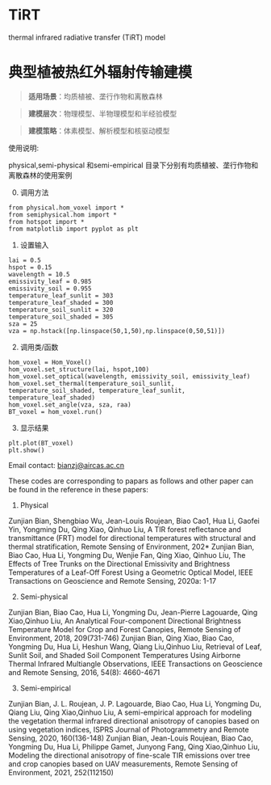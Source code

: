 # TiRT 
thermal infrared radiative transfer (TiRT) model


# 典型植被热红外辐射传输建模

>**适用场景**：均质植被、垄行作物和离散森林

>**建模层次**：物理模型、半物理模型和半经验模型

>**建模策略**：体素模型、解析模型和核驱动模型


使用说明:

physical,semi-physical 和semi-empirical 目录下分别有均质植被、垄行作物和离散森林的使用案例


0. 调用方法
```
from physical.hom_voxel import *
from semiphysical.hom import *
from hotspot import *
from matplotlib import pyplot as plt
```

1. 设置输入
```
lai = 0.5
hspot = 0.15
wavelength = 10.5
emissivity_leaf = 0.985
emissivity_soil = 0.955
temperature_leaf_sunlit = 303
temperature_leaf_shaded = 300
temperature_soil_sunlit = 320
temperature_soil_shaded = 305
sza = 25
vza = np.hstack([np.linspace(50,1,50),np.linspace(0,50,51)])
```
2. 调用类/函数
```
hom_voxel = Hom_Voxel()
hom_voxel.set_structure(lai, hspot,100)
hom_voxel.set_optical(wavelength, emissivity_soil, emissivity_leaf)
hom_voxel.set_thermal(temperature_soil_sunlit, temperature_soil_shaded, temperature_leaf_sunlit, temperature_leaf_shaded)
hom_voxel.set_angle(vza, sza, raa)
BT_voxel = hom_voxel.run()
```
3. 显示结果
```
plt.plot(BT_voxel)
plt.show()
```


Email contact: bianzj@aircas.ac.cn

These codes are corresponding to papars as follows and other paper can be found in the reference in these papers:

1) Physical

Zunjian Bian, Shengbiao Wu, Jean-Louis Roujean, Biao Cao1, Hua Li, Gaofei Yin, Yongming Du, Qing Xiao, Qinhuo Liu,
A TIR forest reflectance and transmittance (FRT) model for directional temperatures with structural and thermal stratification, Remote Sensing of Environment, 202* 
Zunjian Bian, Biao Cao, Hua Li, Yongming Du, Wenjie Fan, Qing Xiao, Qinhuo Liu,
The Effects of Tree Trunks on the Directional Emissivity and Brightness Temperatures of a Leaf-Off Forest Using a Geometric Optical Model, IEEE Transactions on Geoscience and Remote Sensing, 2020a: 1-17

2) Semi-physical

Zunjian Bian, Biao Cao, Hua Li, Yongming Du, Jean-Pierre Lagouarde, Qing Xiao,Qinhuo Liu, 
An Analytical Four-component Directional Brightness Temperature Model for Crop and Forest Canopies, Remote Sensing of Environment, 2018, 209(731-746)
Zunjian Bian, Qing Xiao, Biao Cao, Yongming Du, Hua Li, Heshun Wang, Qiang Liu,Qinhuo Liu,
Retrieval of Leaf, Sunlit Soil, and Shaded Soil Component Temperatures Using Airborne Thermal Infrared Multiangle Observations, IEEE Transactions on Geoscience and Remote Sensing, 2016, 54(8): 4660-4671

3) Semi-empirical

Zunjian Bian, J. L. Roujean, J. P. Lagouarde, Biao Cao, Hua Li, Yongming Du, Qiang Liu, Qing Xiao,Qinhuo Liu, 
A semi-empirical approach for modeling the vegetation thermal infrared directional anisotropy of canopies based on using vegetation indices, ISPRS Journal of Photogrammetry and Remote Sensing, 2020, 160(136-148)
Zunjian Bian, Jean-Louis Roujean, Biao Cao, Yongming Du, Hua Li, Philippe Gamet, Junyong Fang, Qing Xiao,Qinhuo Liu,
Modeling the directional anisotropy of fine-scale TIR emissions over tree and crop canopies based on UAV measurements, Remote Sensing of Environment, 2021, 252(112150)
